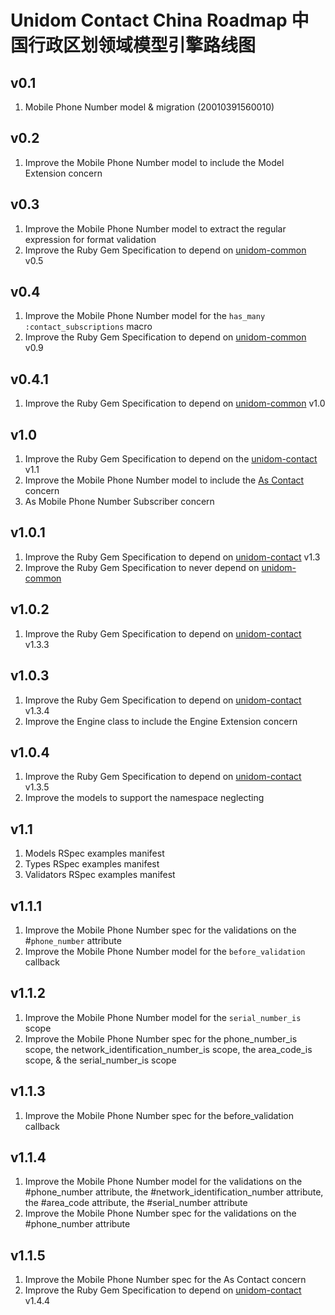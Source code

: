 # Unidom Contact China Roadmap 中国行政区划领域模型引擎路线图

## v0.1
1. Mobile Phone Number model & migration (20010391560010)

## v0.2
1. Improve the Mobile Phone Number model to include the Model Extension concern

## v0.3
1. Improve the Mobile Phone Number model to extract the regular expression for format validation
2. Improve the Ruby Gem Specification to depend on [unidom-common](https://github.com/topbitdu/unidom-common) v0.5

## v0.4
1. Improve the Mobile Phone Number model for the ``has_many :contact_subscriptions`` macro
2. Improve the Ruby Gem Specification to depend on [unidom-common](https://github.com/topbitdu/unidom-common) v0.9

## v0.4.1
1. Improve the Ruby Gem Specification to depend on [unidom-common](https://github.com/topbitdu/unidom-common) v1.0

## v1.0
1. Improve the Ruby Gem Specification to depend on the [unidom-contact](https://github.com/topbitdu/unidom-contact) v1.1
2. Improve the Mobile Phone Number model to include the [As Contact](https://github.com/topbitdu/unidom-contact) concern
3. As Mobile Phone Number Subscriber concern

## v1.0.1
1. Improve the Ruby Gem Specification to depend on [unidom-contact](https://github.com/topbitdu/unidom-contact) v1.3
2. Improve the Ruby Gem Specification to never depend on [unidom-common](https://github.com/topbitdu/unidom-common)

## v1.0.2
1. Improve the Ruby Gem Specification to depend on [unidom-contact](https://github.com/topbitdu/unidom-contact) v1.3.3

## v1.0.3
1. Improve the Ruby Gem Specification to depend on [unidom-contact](https://github.com/topbitdu/unidom-contact) v1.3.4
2. Improve the Engine class to include the Engine Extension concern

## v1.0.4
1. Improve the Ruby Gem Specification to depend on [unidom-contact](https://github.com/topbitdu/unidom-contact) v1.3.5
2. Improve the models to support the namespace neglecting

## v1.1
1. Models RSpec examples manifest
2. Types RSpec examples manifest
3. Validators RSpec examples manifest

## v1.1.1
1. Improve the Mobile Phone Number spec for the validations on the #``phone_number`` attribute
2. Improve the Mobile Phone Number model for the ``before_validation`` callback

## v1.1.2
1. Improve the Mobile Phone Number model for the ``serial_number_is`` scope
2. Improve the Mobile Phone Number spec for the phone_number_is scope, the network_identification_number_is scope, the area_code_is scope, & the serial_number_is scope

## v1.1.3
1. Improve the Mobile Phone Number spec for the before_validation callback

## v1.1.4
1. Improve the Mobile Phone Number model for the validations on the #phone_number attribute, the #network_identification_number attribute, the #area_code attribute, the #serial_number attribute
2. Improve the Mobile Phone Number spec for the validations on the #phone_number attribute

## v1.1.5
1. Improve the Mobile Phone Number spec for the As Contact concern
2. Improve the Ruby Gem Specification to depend on [unidom-contact](https://github.com/topbitdu/unidom-contact) v1.4.4
